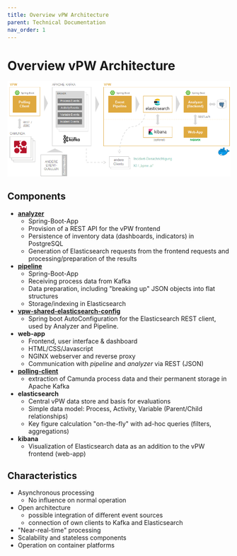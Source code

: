 ```yaml
---
title: Overview vPW Architecture
parent: Technical Documentation
nav_order: 1
---
```


# Overview vPW Architecture

![Architecture](../img/architecture_vpw.png)

## Components

* **[analyzer](../../analyzer)** 
    * Spring-Boot-App
    * Provision of a REST API for the vPW frontend
    * Persistence of inventory data (dashboards, indicators) in PostgreSQL
    * Generation of Elasticsearch requests from the frontend requests and processing/preparation of the results
* **[pipeline](../../pipeline)**
    * Spring-Boot-App
    * Receiving process data from Kafka
    * Data preparation, including "breaking up" JSON objects into flat structures
    * Storage/indexing in Elasticsearch
* **[vpw-shared-elasticsearch-config](../../vpw-shared-elasticsearch-config)**
    * Spring boot AutoConfiguration for the Elasticsearch REST client, used by Analyzer and Pipeline.
* **web-app**
    * Frontend, user interface & dashboard
    * HTML/CSS/Javascript
    * NGINX webserver and reverse proxy
    * Communication with _pipeline_ and _analyzer_ via REST (JSON)
* **[polling-client](https://github.com/viadee/camunda-kafka-polling-client)**
    * extraction of Camunda process data and their permanent storage in Apache Kafka
* **elasticsearch**
    * Central vPW data store and basis for evaluations
    * Simple data model: Process, Activity, Variable (Parent/Child relationships)
    * Key figure calculation "on-the-fly" with ad-hoc queries (filters, aggregations)
* **kibana**
    * Visualization of Elasticsearch data as an addition to the vPW frontend (web-app)

## Characteristics
* Asynchronous processing
    * No influence on normal operation
* Open architecture
    * possible integration of different event sources
    * connection of own clients to Kafka and Elasticsearch
* "Near-real-time" processing
* Scalability and stateless components
* Operation on container platforms